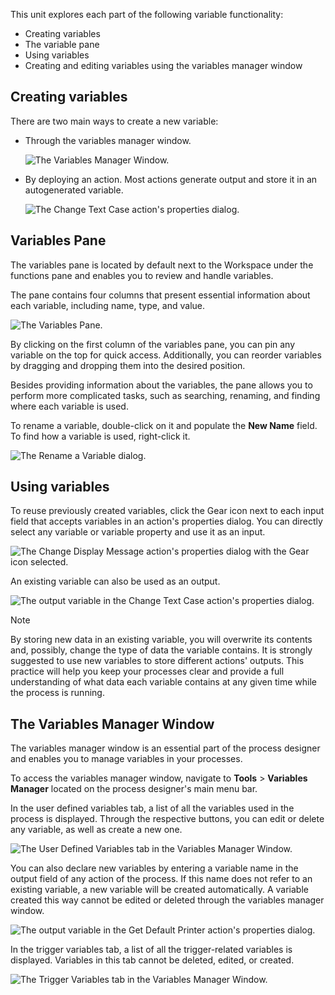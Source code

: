 This unit explores each part of the following variable functionality:

- Creating variables
- The variable pane
- Using variables
- Creating and editing variables using the variables manager window

## Creating variables

There are two main ways to create a new variable:

- Through the variables manager window.  

    ![The Variables Manager Window.](..\media\variables-manager-window.png)

- By deploying an action. Most actions generate output and store it in an autogenerated variable. 

    ![The Change Text Case action's properties dialog.](..\media\change-text-case-action-properties-output.png)

## Variables Pane

The variables pane is located by default next to the Workspace under the functions pane and enables you to review and handle variables. 

The pane contains four columns that present essential information about each variable, including name, type, and value. 

![The Variables Pane.](..\media\variables-pane.png)

By clicking on the first column of the variables pane, you can pin any variable on the top for quick access. Additionally, you can reorder variables by dragging and dropping them into the desired position. 

Besides providing information about the variables, the pane allows you to perform more complicated tasks, such as searching, renaming, and finding where each variable is used.

To rename a variable, double-click on it and populate the **New Name** field. To find how a variable is used, right-click it. 

![The Rename a Variable dialog.](..\media\rename-variable-dialog.png)

## Using variables

To reuse previously created variables, click the Gear icon next to each input field that accepts variables in an action's properties dialog. You can directly select any variable or variable property and use it as an input.

![The Change Display Message action's properties dialog with the Gear icon selected.](..\media\change-display-message-action-properties.png)

An existing variable can also be used as an output. 

![The output variable in the Change Text Case action's properties dialog.](..\media\change-text-case-action-properties-output.png)

> [!NOTE]
> By storing new data in an existing variable, you will overwrite its contents and, possibly, change the type of data the variable contains. It is strongly suggested to use new variables to store different actions' outputs. This practice will help you keep your processes clear and provide a full understanding of what data each variable contains at any given time while the process is running.

## The Variables Manager Window

The variables manager window is an essential part of the process designer and enables you to manage variables in your processes. 

To access the variables manager window, navigate to **Tools** > **Variables Manager** located on the process designer's main menu bar. 

In the user defined variables tab, a list of all the variables used in the process is displayed. Through the respective buttons, you can edit or delete any variable, as well as create a new one.

![The User Defined Variables tab in the Variables Manager Window.](..\media\variables-manager-window-user-defined-variables-tab.png)

You can also declare new variables by entering a variable name in the output field of any action of the process. If this name does not refer to an existing variable, a new variable will be created automatically. A variable created this way cannot be edited or deleted through the variables manager window.

![The output variable in the Get Default Printer action's properties dialog.](..\media\get-default-printer-action-properties-output.png)

In the trigger variables tab, a list of all the trigger-related variables is displayed. Variables in this tab cannot be deleted, edited, or created.

![The Trigger Variables tab in the Variables Manager Window.](..\media\variables-manager-window-trigger-variables-tab.png)